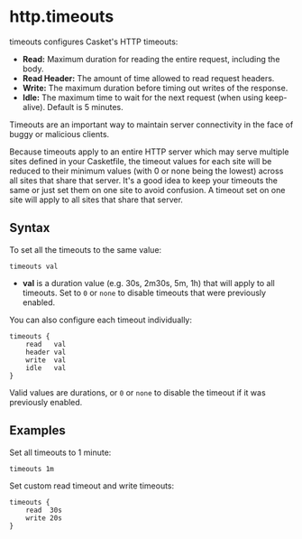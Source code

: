 # http.timeouts

timeouts configures Casket's HTTP timeouts:

-   **Read:** Maximum duration for reading the entire request, including the body.
-   **Read Header:** The amount of time allowed to read request headers.
-   **Write:** The maximum duration before timing out writes of the response.
-   **Idle:** The maximum time to wait for the next request (when using keep-alive). Default is 5 minutes.

Timeouts are an important way to maintain server connectivity in the face of buggy or malicious clients.

Because timeouts apply to an entire HTTP server which may serve multiple sites defined in your Casketfile, the timeout
values for each site will be reduced to their minimum values (with 0 or none being the lowest) across all sites that
share that server. It's a good idea to keep your timeouts the same or just set them on one site to avoid confusion. A
timeout set on one site will apply to all sites that share that server.

## Syntax

To set all the timeouts to the same value:

``` casketfile
timeouts val
```

-   **val** is a duration value (e.g. 30s, 2m30s, 5m, 1h) that will apply to all timeouts. Set to `0` or `none` to
    disable timeouts that were previously enabled.

You can also configure each timeout individually:

``` casketfile
timeouts {
    read   val
    header val
    write  val
    idle   val
}
```

Valid values are durations, or `0` or `none` to disable the timeout if it was previously enabled.

## Examples

Set all timeouts to 1 minute:

``` casketfile
timeouts 1m
```

Set custom read timeout and write timeouts:

``` casketfile
timeouts {
    read  30s
    write 20s
}
```
